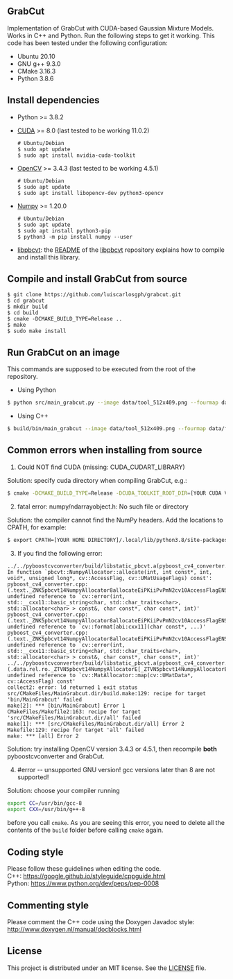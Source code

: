 GrabCut
-------
Implementation of GrabCut with CUDA-based Gaussian Mixture Models. Works in C++ and Python. Run the following steps to get it working.
This code has been tested under the following configuration:
* Ubuntu 20.10
* GNU g++ 9.3.0
* CMake 3.16.3
* Python 3.8.6

Install dependencies
--------------------
* Python >= 3.8.2
* [CUDA](https://developer.nvidia.com/cuda-downloads) >= 8.0 (last tested to be working 11.0.2)
      
      # Ubuntu/Debian
      $ sudo apt update
      $ sudo apt install nvidia-cuda-toolkit
      
* [OpenCV](https://github.com/opencv/opencv) >= 3.4.3 (last tested to be working 4.5.1)
      
      # Ubuntu/Debian
      $ sudo apt update
      $ sudo apt install libopencv-dev python3-opencv
      
* [Numpy](https://pypi.org/project/numpy/) >= 1.20.0

      # Ubuntu/Debian
      $ sudo apt update
      $ sudo apt install python3-pip
      $ python3 -m pip install numpy --user

* [libpbcvt](https://github.com/luiscarlosgph/pyboostcvconverter): the [README](https://github.com/luiscarlosgph/pyboostcvconverter/blob/main/README.md) of the [libpbcvt](https://github.com/luiscarlosgph/pyboostcvconverter) repository explains how to compile and install this library.

<!--
* libboost_python >= 1.70.0 (last tested to be working 1.75.0)
      # Ubuntu/Debian
      $ sudo apt-get install libboost-all-dev
# Quick guide to install libboost_python
If do not want to install Boost from the official Ubuntu/Debian repositories as shown above, 
you may install a particular version from source as follows:
-->

<!--
```bash
$ wget https://dl.bintray.com/boostorg/release/1.75.0/source/boost_1_75_0.tar.gz
$ tar xf boost_1_75_0.tar.gz
$ cd boost_1_75_0/
$ ./bootstrap.sh --with-python=/usr/bin/python3
-->

<!--
# If you want to install the Python libboost library **only**
$ ./b2 --with-python link=static cxxflags="-std=c++11 -fPIC" variant=release stage
$ sudo ./b2 --with-python link=static cxxflags="-std=c++11 -fPIC" variant=release install
```
-->

<!--
# If you want to install **all** the libboost libraries
$ ./b2 link=static cxxflags="-std=c++11 -fPIC" variant=release stage
$ sudo ./b2 link=static cxxflags="-std=c++11 -fPIC" variant=release install
-->

Compile and install GrabCut from source
---------------------------------------
```
$ git clone https://github.com/luiscarlosgph/grabcut.git
$ cd grabcut
$ mkdir build
$ cd build
$ cmake -DCMAKE_BUILD_TYPE=Release ..
$ make
$ sudo make install
```

Run GrabCut on an image
-----------------------
This commands are supposed to be executed from the root of the repository. 
* Using Python
```bash
$ python src/main_grabcut.py --image data/tool_512x409.png --fourmap data/fourmap_512x409.png --output ~/output_gpu.png --iter 5 --gamma 10.0
```
* Using C++
```bash
$ build/bin/main_grabcut --image data/tool_512x409.png --fourmap data/fourmap_512x409.png --output ~/output_gpu.png --iter 5 --gamma 10.0
```

Common errors when installing from source
-----------------------------------------
1. Could NOT find CUDA (missing: CUDA_CUDART_LIBRARY)

Solution: specify cuda directory when compiling GrabCut, e.g.:
```bash
$ cmake -DCMAKE_BUILD_TYPE=Release -DCUDA_TOOLKIT_ROOT_DIR=[YOUR CUDA VERSION]..
```

2. fatal error: numpy/ndarrayobject.h: No such file or directory

Solution: the compiler cannot find the NumPy headers. Add the locations to CPATH, for example:
```bash
$ export CPATH=[YOUR HOME DIRECTORY]/.local/lib/python3.8/site-packages/numpy/core/include:$CPATH
```

3. If you find the following error:
```
../../pyboostcvconverter/build/libstatic_pbcvt.a(pyboost_cv4_converter.cpp.o): In function `pbcvt::NumpyAllocator::allocate(int, int const*, int, void*, unsigned long*, cv::AccessFlag, cv::UMatUsageFlags) const':
pyboost_cv4_converter.cpp:(.text._ZNK5pbcvt14NumpyAllocator8allocateEiPKiiPvPmN2cv10AccessFlagENS5_14UMatUsageFlagsE[_ZNK5pbcvt14NumpyAllocator8allocateEiPKiiPvPmN2cv10AccessFlagENS5_14UMatUsageFlagsE]+0x9d): undefined reference to `cv::error(int, std::__cxx11::basic_string<char, std::char_traits<char>, std::allocator<char> > const&, char const*, char const*, int)'
pyboost_cv4_converter.cpp:(.text._ZNK5pbcvt14NumpyAllocator8allocateEiPKiiPvPmN2cv10AccessFlagENS5_14UMatUsageFlagsE[_ZNK5pbcvt14NumpyAllocator8allocateEiPKiiPvPmN2cv10AccessFlagENS5_14UMatUsageFlagsE]+0x2c5): undefined reference to `cv::format[abi:cxx11](char const*, ...)'
pyboost_cv4_converter.cpp:(.text._ZNK5pbcvt14NumpyAllocator8allocateEiPKiiPvPmN2cv10AccessFlagENS5_14UMatUsageFlagsE[_ZNK5pbcvt14NumpyAllocator8allocateEiPKiiPvPmN2cv10AccessFlagENS5_14UMatUsageFlagsE]+0x2ed): undefined reference to `cv::error(int, std::__cxx11::basic_string<char, std::char_traits<char>, std::allocator<char> > const&, char const*, char const*, int)'
../../pyboostcvconverter/build/libstatic_pbcvt.a(pyboost_cv4_converter.cpp.o):(.data.rel.ro._ZTVN5pbcvt14NumpyAllocatorE[_ZTVN5pbcvt14NumpyAllocatorE]+0x38): undefined reference to `cv::MatAllocator::map(cv::UMatData*, cv::AccessFlag) const'
collect2: error: ld returned 1 exit status
src/CMakeFiles/MainGrabcut.dir/build.make:129: recipe for target 'bin/MainGrabcut' failed
make[2]: *** [bin/MainGrabcut] Error 1
CMakeFiles/Makefile2:163: recipe for target 'src/CMakeFiles/MainGrabcut.dir/all' failed
make[1]: *** [src/CMakeFiles/MainGrabcut.dir/all] Error 2
Makefile:129: recipe for target 'all' failed
make: *** [all] Error 2
```

Solution: try installing OpenCV version 3.4.3 or 4.5.1, then recompile **both** pyboostcvconverter and GrabCut.

4. #error -- unsupported GNU version! gcc versions later than 8 are not supported!

Solution: choose your compiler running
```bash
export CC=/usr/bin/gcc-8
export CXX=/usr/bin/g++-8
```
before you call ```cmake```. As you are seeing this error, you need to delete all the contents of the ```build``` folder before calling ```cmake``` again.

Coding style
--------------
Please follow these guidelines when editing the code.  
C++: https://google.github.io/styleguide/cppguide.html  
Python: https://www.python.org/dev/peps/pep-0008

Commenting style
------------------
Please comment the C++ code using the Doxygen Javadoc style: http://www.doxygen.nl/manual/docblocks.html

License
---------
This project is distributed under an MIT license. See the [LICENSE](https://github.com/luiscarlosgph/grabcut/blob/main/LICENSE) file.
